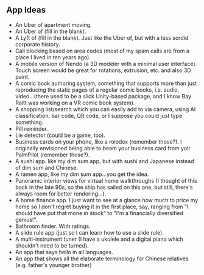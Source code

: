 ## App Ideas

- An Uber of apartment moving.
- An Uber of (fill in the blank).
- A Lyft of (fill in the blank). Just like the Uber of, but with a less sordid corporate history.
- Call blocking based on area codes (most of my spam calls are from a place I lived in ten years ago).
- A mobile version of Nendo (a 3D modeler with a minimal user interface). Touch screen would be great for rotations, extrusion, etc. and also 3D paint.
- A comic book authoring system, something that supports more than just reproducing the static pages of a regular comic books, i.e. audio, video...(there used to be a slick Unity-based package, and I know Bay Raitt was working on a VR comic book system).
- A shopping list/search which you can easily add to via camera, using AI classification, bar code, QR code, or I suppose you could just type something.
- Pill reminder.
- Lie detector (could be a game, too).
- Business cards on your phone, like a rolodex (remember those?). I originally envisioned being able to beam your business card from yoir PalmPilot (remember those?).
- A sushi app. like my dim sum app, but with sushi and Japanese instead of dim sum and Chinese.
- A ramen app, like my dim sum app...you get the idea.
- Panoramic interior views for virtual home walkthroughs (I thought of this back in the late 90s, so the ship has sailed on this one, but still, there's always room for better rendering...).
- A home finance app. I just want to see at a glance how much to price my home so I don't regret buying it in the first place, say, ranging from "I should have put that mone in stock" to "I'm a financially diversified genius!".
- Bathroom finder. With ratings.
- A slide rule app (just so I can learn how to use a slide rule).
- A multi-instrument tuner (I have a ukulele and a digital piano which shouldn't need to be turned).
- An app that says hello in all languages.
- An app that shows all the elaborate terminology for Chinese relatives (e.g. father's younger brother) 


